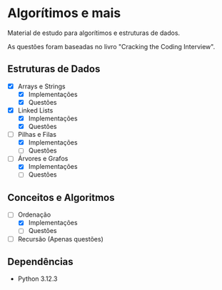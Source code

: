 # Algorítimos e mais

Material de estudo para algorítimos e estruturas de dados.

As questões foram baseadas no livro "Cracking the Coding Interview".

## Estruturas de Dados

- [x] Arrays e Strings
  - [x] Implementações
  - [x] Questões
- [x] Linked Lists
  - [x] Implementações
  - [x] Questões
- [ ] Pilhas e Filas
  - [x] Implementações
  - [ ] Questões
- [ ] Árvores e Grafos
  - [x] Implementações
  - [ ] Questões

## Conceitos e Algoritmos

- [ ] Ordenação
  - [x] Implementações
  - [ ] Questões
- [ ] Recursão (Apenas questões)

## Dependências

- Python 3.12.3
